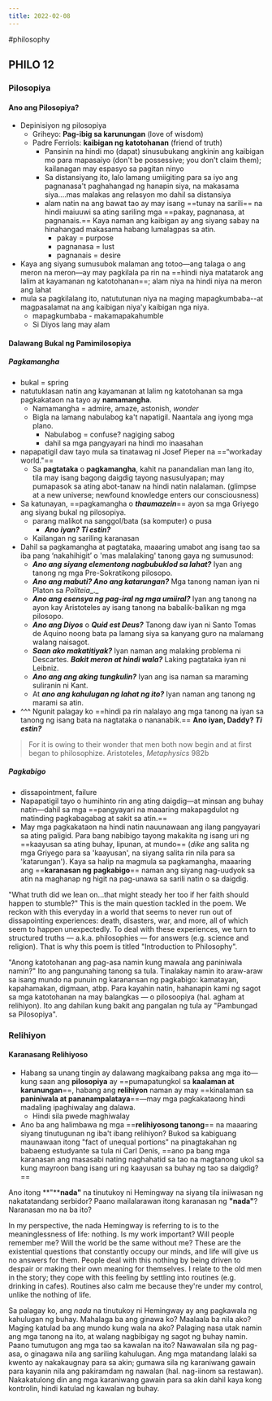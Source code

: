 ```yaml
---
title: 2022-02-08
---
```

#philosophy 
## PHILO 12
### Pilosopiya
#### Ano ang Pilosopiya?
- Depinisiyon ng pilosopiya 
	- Griheyo: **Pag-ibig sa karunungan** (love of wisdom)
	- Padre Ferriols: **kaibigan ng katotohanan** (friend of truth)
		- Pansinin na hindi mo (dapat) sinusubukang angkinin ang kaibigan mo para mapasaiyo (don't be possessive; you don't claim them); kailanagan may espasyo sa pagitan ninyo
		- Sa distansiyang ito, lalo lamang umiigiting para sa iyo ang pagnanasa't paghahangad ng hanapin siya, na makasama siya....mas malakas ang relasyon mo dahil sa distansiya 
		- alam natin na ang bawat tao ay may isang ==tunay na sarili== na hindi maiuuwi sa ating sariling mga ==pakay, pagnanasa, at pagnanais.== Kaya naman ang kaibigan ay ang siyang sabay na hinahangad makasama habang lumalagpas sa atin.
			- pakay = purpose
			- pagnanasa = lust
			- pagnanais = desire
- Kaya ang siyang sumusubok malaman ang totoo—ang talaga o ang meron na meron—ay may pagkilala pa rin na ==hindi niya matatarok ang lalim at kayamanan ng katotohanan==; alam niya na hindi niya na meron ang lahat
- mula sa pagkilalang ito, natututunan niya na maging mapagkumbaba--at magpasalamat na ang kaibigan niya'y kaibigan nga niya.
	- mapagkumbaba - makamapakahumble
	- Si Diyos lang may alam
#### Dalawang Bukal ng Pamimilosopiya 
##### Pagkamangha
- bukal = spring
- natutuklasan natin ang kayamanan at lalim ng katotohanan sa mga pagkakataon na tayo ay **namamangha**.
	- Namamangha = admire, amaze, astonish, *wonder*
	- Bigla na lamang nabulabog ka't napatigil. Naantala ang iyong mga plano.
		- Nabulabog = confuse? nagiging sabog
		- dahil sa mga pangyayari na hindi mo inaasahan
- napapatigil daw tayo mula sa tinatawag ni Josef Pieper na ==“workaday world."==
	- Sa **pagtataka** o **pagkamangha**, kahit na panandalian man lang ito, tila may isang bagong daigdig tayong nasusulyapan; may pumapasok sa ating abot-tanaw na hindi natin nalalaman. (glimpse at a new universe; newfound knowledge enters our consciousness)
- Sa katunayan, ==pagkamangha o **_thaumazein_**== ayon sa mga Griyego ang siyang bukal ng pilosopiya.
	- parang malikot na sanggol/bata (sa komputer) o pusa
		- ***Ano iyan? Ti estin?*** 
	- Kailangan ng  sariling karanasan
- Dahil sa pagkamangha at pagtataka, maaaring umabot ang isang tao sa iba pang ‘nakahihigit’ o 'mas malalaking' tanong gaya ng sumusunod:
	- _**Ano ang siyang elementong nagbubuklod sa lahat?**_ Iyan ang tanong ng mga Pre-Sokratikong pilosopo. 
	- **_Ano ang mabuti? Ano ang katarungan?_** Mga tanong naman iyan ni Platon sa _Politeia__._ 
	- **_Ano ang esensya ng pag-iral ng mga umiiral?_** Iyan ang tanong na ayon kay Aristoteles ay isang tanong na babalik-balikan ng mga pilosopo. 
	- _**Ano ang Diyos**_ o **_Quid est Deus?_** Tanong daw iyan ni Santo Tomas de Aquino noong bata pa lamang siya sa kanyang guro na malamang walang naisagot. 
	- **_Saan ako makatitiyak?_** Iyan naman ang malaking problema ni Descartes. **_Bakit meron at hindi wala?_** Laking pagtataka iyan ni Leibniz. 
	- **_Ano ang ang aking tungkulin?_** Iyan ang isa naman sa maraming suliranin ni Kant. 
	- At **_ano ang kahulugan ng lahat ng ito?_** Iyan naman ang tanong ng marami sa atin.
- ^^^ Ngunit palagay ko ==hindi pa rin nalalayo ang mga tanong na iyan sa tanong ng isang bata na nagtataka o nananabik.== **Ano iyan, Daddy? _Ti estin?_**

> For it is owing to their wonder that men both now begin and at first began to philosophize.
> Aristoteles, _Metaphysics_ 982b

##### Pagkabigo
- dissapointment, failure
- Napapatigil tayo o humihinto rin ang ating daigdig—at minsan ang buhay natin—dahil sa mga ==pangyayari na maaaring makapagdulot ng matinding pagkabagabag at sakit sa atin.==
- May mga pagkakataon na hindi natin nauunawaan ang ilang pangyayari sa ating paligid. Para bang nabibigo tayong makakita ng isang uri ng ==kaayusan sa ating buhay, lipunan, at mundo== (_dike_ ang salita ng mga Griyego para sa 'kaayusan', na siyang salita rin nila para sa 'katarungan'). Kaya sa halip na magmula sa pagkamangha, maaaring ang ==**karanasan ng** **pagkabigo**== naman ang siyang nag-uudyok sa atin na maghanap ng higit na pag-unawa sa sarili natin o sa daigdig.

"What truth did we lean on...that might steady her too if her faith should happen to stumble?" This is the main question tackled in the poem. We reckon with this everyday in a world that seems to never run out of dissapointing experiences: death, disasters, war, and more, all of which seem to happen unexpectedly. To deal with these experiences, we turn to structured truths — a.k.a. philosophies — for answers (e.g. science and religion). That is why this poem is titled "Introduction to Philosophy".

"Anong katotohanan ang pag-asa namin kung mawala ang paniniwala namin?" Ito ang pangunahing tanong sa tula. Tinalakay namin ito araw-araw sa isang mundo na punuin ng  karanansan ng pagkabigo: kamatayan, kapahamakan, digmaan, atbp. Para kayahin natin, hahanapin kami ng sagot sa mga katotohanan na may balangkas — o pilosoopiya (hal. agham at relihiyon). Ito ang dahilan kung bakit ang pangalan ng tula ay "Pambungad sa Pilosopiya".

### Relihiyon 
#### Karanasang Relihiyoso
- Habang sa unang tingin ay dalawang magkaibang paksa ang mga ito—kung saan ang **pilosopiya** ay ==pumapatungkol sa **kaalaman at karunungan**==, habang ang **relihiyon** naman ay may ==kinalaman sa **paniniwala at pananampalataya**==—may mga pagkakataong hindi madaling ipaghiwalay ang dalawa.
	- Hindi sila pwede maghiwalay
- Ano ba ang halimbawa ng mga ==**relihiyosong tanong**== na maaaring siyang tinutugunan ng iba't ibang relihiyon? Bukod sa kabiguang maunawaan itong "fact of unequal portions" na pinagtakahan ng babaeng estudyante sa tula ni Carl Denis, ==ano pa bang mga karanasan ang masasabi nating naghahatid sa tao na magtanong ukol sa kung mayroon bang isang uri ng kaayusan sa buhay ng tao sa daigdig?==

Ano itong **"****nada"** na tinutukoy ni Hemingway na siyang tila iniiwasan ng nakatatandang serbidor? Paano mailalarawan itong karanasan ng **"nada"**? Naranasan mo na ba ito?

In my perspective, the nada Hemingway is referring to is to the meaninglessness of life: nothing. Is my work important? Will people remember me? Will the world be the same without me? These are the existential questions that constantly occupy our minds, and life will give us no answers for them. People deal with this nothing by being driven to despair or making their own meaning for themselves. I relate to the old men in the story; they cope with this feeling by settling into routines (e.g. drinking in cafes). Routines also calm me because they're under my control, unlike the nothing of life.

Sa palagay ko, ang *nada* na tinutukoy ni Hemingway ay ang pagkawala ng kahulugan ng buhay. Mahalaga ba ang ginawa ko? Maalaala ba nila ako? Maging katulad ba ang mundo kung wala na ako? Palaging nasa utak namin ang mga tanong na ito, at walang nagbibigay ng sagot ng buhay namin. Paano tumutugon ang mga tao sa kawalan na ito? Nawawalan sila ng pag-asa, o ginagawa nila ang sariling kahulugan. Ang mga matandang lalaki sa kwento ay nakakaugnay para sa akin; gumawa sila ng karaniwang gawain para kayanin nila ang pakiramdam ng nawalan (hal. nag-iinom sa restawan). Nakakatulong din ang mga karaniwang gawain para sa akin dahil kaya kong kontrolin, hindi katulad ng kawalan ng buhay.